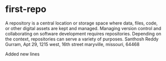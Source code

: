 # first-repo
A repository is a central location or storage space where data, files, code, or other digital assets are kept and managed. Managing version control and collaborating on software development requires repositories. Depending on the context, repositories can serve a variety of purposes.
Santhosh Reddy Gurram, Apt 29, 1215 west, 16th street maryville, missouri, 64468

Added new lines